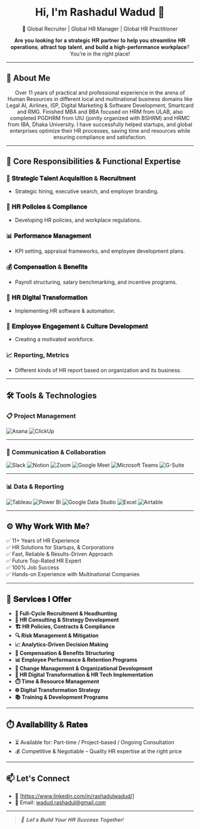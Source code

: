 <h1 align="center">Hi, I'm Rashadul Wadud 👋</h1>
<p align="center">
  🚀 Global Recruiter | Global HR Manager | Global HR Practitioner <br>
</p>

<p align="center">
  𝐀𝐫𝐞 𝐲𝐨𝐮 𝐥𝐨𝐨𝐤𝐢𝐧𝐠 𝐟𝐨𝐫 𝐚 𝐬𝐭𝐫𝐚𝐭𝐞𝐠𝐢𝐜 𝐇𝐑 𝐩𝐚𝐫𝐭𝐧𝐞𝐫 𝐭𝐨 𝐡𝐞𝐥𝐩 𝐲𝐨𝐮 𝐬𝐭𝐫𝐞𝐚𝐦𝐥𝐢𝐧𝐞 𝐇𝐑 𝐨𝐩𝐞𝐫𝐚𝐭𝐢𝐨𝐧𝐬, 𝐚𝐭𝐭𝐫𝐚𝐜𝐭 𝐭𝐨𝐩 𝐭𝐚𝐥𝐞𝐧𝐭, 𝐚𝐧𝐝 𝐛𝐮𝐢𝐥𝐝 𝐚 𝐡𝐢𝐠𝐡-𝐩𝐞𝐫𝐟𝐨𝐫𝐦𝐚𝐧𝐜𝐞 𝐰𝐨𝐫𝐤𝐩𝐥𝐚𝐜𝐞? You’re in the right place! <br>
</p>

---

## 🚀 About Me

<p align="center"> Over 11 years of practical and professional experience in the arena of Human Resources in different local and multinational business domains like Legal AI, Airlines, ISP, Digital Marketing & Software Development, Smartcard and RMG. Finished MBA and BBA focused on HRM from ULAB, also completed PGDHRM from UIU (jointly organized with BSHRM) and HRMC from IBA, Dhaka University. I have successfully helped startups, and global enterprises optimize their HR processes, saving time and resources while ensuring compliance and satisfaction.</p>

---

## 🔧 Core Responsibilities & Functional Expertise

### 🎯 𝐒𝐭𝐫𝐚𝐭𝐞𝐠𝐢𝐜 𝐓𝐚𝐥𝐞𝐧𝐭 𝐀𝐜𝐪𝐮𝐢𝐬𝐢𝐭𝐢𝐨𝐧 & 𝐑𝐞𝐜𝐫𝐮𝐢𝐭𝐦𝐞𝐧𝐭
- Strategic hiring, executive search, and employer branding.

### 🔁 𝐇𝐑 𝐏𝐨𝐥𝐢𝐜𝐢𝐞𝐬 & 𝐂𝐨𝐦𝐩𝐥𝐢𝐚𝐧𝐜𝐞
- Developing HR policies, and workplace regulations.

### 📊 𝐏𝐞𝐫𝐟𝐨𝐫𝐦𝐚𝐧𝐜𝐞 𝐌𝐚𝐧𝐚𝐠𝐞𝐦𝐞𝐧𝐭
- KPI setting, appraisal frameworks, and employee development plans.

### 💰 𝐂𝐨𝐦𝐩𝐞𝐧𝐬𝐚𝐭𝐢𝐨𝐧 & 𝐁𝐞𝐧𝐞𝐟𝐢𝐭𝐬
- Payroll structuring, salary benchmarking, and incentive programs.

### 🧠 𝐇𝐑 𝐃𝐢𝐠𝐢𝐭𝐚𝐥 𝐓𝐫𝐚𝐧𝐬𝐟𝐨𝐫𝐦𝐚𝐭𝐢𝐨𝐧
- Implementing HR software & automation.

### 👥 𝐄𝐦𝐩𝐥𝐨𝐲𝐞𝐞 𝐄𝐧𝐠𝐚𝐠𝐞𝐦𝐞𝐧𝐭 & 𝐂𝐮𝐥𝐭𝐮𝐫𝐞 𝐃𝐞𝐯𝐞𝐥𝐨𝐩𝐦𝐞𝐧𝐭
- Creating a motivated workforce.

### 📈 Reporting, Metrics 
- Different kinds of HR report based on organization and its business.

---

## 🛠️ Tools & Technologies

### 📋 Project Management  
![Asana](https://img.shields.io/badge/Asana-273347?style=flat&logo=asana&logoColor=white) ![ClickUp](https://img.shields.io/badge/ClickUp-7B68EE?style=flat&logo=clickup&logoColor=white)  

---

### 🤝 Communication & Collaboration  
![Slack](https://img.shields.io/badge/Slack-4A154B?style=flat&logo=slack&logoColor=white)  ![Notion](https://img.shields.io/badge/Notion-000000?style=flat&logo=notion&logoColor=white)  ![Zoom](https://img.shields.io/badge/Zoom-2D8CFF?style=flat&logo=zoom&logoColor=white)  ![Google Meet](https://img.shields.io/badge/Google%20Meet-00897B?style=flat&logo=google-meet&logoColor=white)  ![Microsoft Teams](https://img.shields.io/badge/MS%20Teams-6264A7?style=flat&logo=microsoft-teams&logoColor=white)  ![G-Suite](https://img.shields.io/badge/G--Suite-4285F4?style=flat&logo=google&logoColor=white) 

---

### 📊 Data & Reporting  
![Tableau](https://img.shields.io/badge/Tableau-E97627?style=flat&logo=tableau&logoColor=white)  ![Power BI](https://img.shields.io/badge/PowerBI-F2C811?style=flat&logo=powerbi&logoColor=black)  ![Google Data Studio](https://img.shields.io/badge/Data%20Studio-4285F4?style=flat&logo=google-analytics&logoColor=white)  ![Excel](https://img.shields.io/badge/Microsoft%20Excel-217346?style=flat&logo=microsoft-excel&logoColor=white)  ![Airtable](https://img.shields.io/badge/Airtable-18BFFF?style=flat&logo=airtable&logoColor=white)

---

## ⚙️ 𝐖𝐡𝐲 𝐖𝐨𝐫𝐤 𝐖𝐢𝐭𝐡 𝐌𝐞?

✅ 11+ Years of HR Experience<br>
✅ HR Solutions for Startups, & Corporations<br>
✅ Fast, Reliable & Results-Driven Approach<br>
✅ Future Top-Rated HR Expert<br>
✅ 100% Job Success<br>
✅ Hands-on Experience with Multinational Companies<br>

---

## 📌 𝐒𝐞𝐫𝐯𝐢𝐜𝐞𝐬 𝐈 𝐎𝐟𝐟𝐞𝐫

- **🎯 Full-Cycle Recruitment & Headhunting**
- **🧭 HR Consulting & Strategy Development**
- **🏗️ HR Policies, Contracts & Compliance**
- **🔍 Risk Management & Mitigation**
- **📈 Analytics-Driven Decision Making**
- **💸 Compensation & Benefits Structuring**
- **📊 Employee Performance & Retention Programs**
- **🧠 Change Management & Organizational Development**
- **🔌 HR Digital Transformation & HR Tech Implementation**
- **⏱️ Time & Resource Management**
- **🌐 Digital Transformation Strategy**
- **📚 Training & Development Programs**

---
## ⏱️ 𝐀𝐯𝐚𝐢𝐥𝐚𝐛𝐢𝐥𝐢𝐭𝐲 & 𝐑𝐚𝐭𝐞𝐬
- ⏳ Available for: Part-time / Project-based / Ongoing Consultation<br>
- 💰 Competitive & Negotiable – Quality HR expertise at the right price<br>
---

## 📫 Let's Connect

- 💼 [https://www.linkedin.com/in/rashadulwadud/]   
- 💌 Email: [wadud.rashadul@gmail.com](mailto:wadud.rashadul@example.com)

---

> _📩 𝐋𝐞𝐭’𝐬 𝐁𝐮𝐢𝐥𝐝 𝐘𝐨𝐮𝐫 𝐇𝐑 𝐒𝐮𝐜𝐜𝐞𝐬𝐬 𝐓𝐨𝐠𝐞𝐭𝐡𝐞𝐫!_
